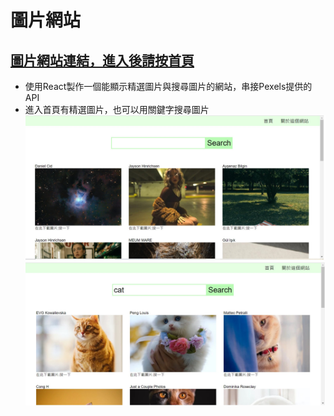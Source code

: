 # 圖片網站
## <a href="https://joanyu14.github.io/Project2-Image-Website/" target="blank">圖片網站連結，進入後請按首頁</a> 
- 使用React製作一個能顯示精選圖片與搜尋圖片的網站，串接Pexels提供的API
- 進入首頁有精選圖片，也可以用關鍵字搜尋圖片
![網站圖片1](/img1.jpg)
![網站圖片2](/img2.jpg)
